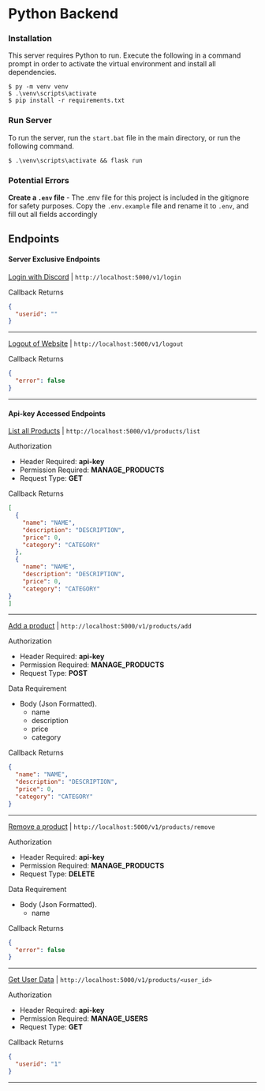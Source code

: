 # Python Backend

### Installation
This server requires Python to run.
Execute the following in a command prompt in order to activate the virtual environment and install all dependencies.
```shell
$ py -m venv venv
$ .\venv\scripts\activate
$ pip install -r requirements.txt
```

### Run Server
To run the server, run the `start.bat` file in the main directory, or run the following command.
```shell
$ .\venv\scripts\activate && flask run 
```

### Potential Errors
**Create a `.env` file** - The .env file for this project is included in the gitignore for safety purposes. Copy the `.env.example` file and rename it to `.env`, and fill out all fields accordingly

## Endpoints

#### Server Exclusive Endpoints

[Login with Discord](http://localhost:5000/v1/login) | `http://localhost:5000/v1/login`

Callback Returns
```json
{
  "userid": ""
}
```
<hr>

[Logout of Website](http://localhost:5000/v1/logout) | `http://localhost:5000/v1/logout`

Callback Returns
```json
{
  "error": false
}
```
<hr>

#### Api-key Accessed Endpoints

[List all Products](http://localhost:5000/v1/products/list) | `http://localhost:5000/v1/products/list`

Authorization
- Header Required: **api-key**
- Permission Required: **MANAGE_PRODUCTS**
- Request Type: **GET**

Callback Returns
```json
[
  {
    "name": "NAME",
    "description": "DESCRIPTION",
    "price": 0,
    "category": "CATEGORY"
  },
  {
    "name": "NAME",
    "description": "DESCRIPTION",
    "price": 0,
    "category": "CATEGORY"
} 
]
```
<hr>

[Add a product](http://localhost:5000/v1/products/add) | `http://localhost:5000/v1/products/add`

Authorization
- Header Required: **api-key**
- Permission Required: **MANAGE_PRODUCTS**
- Request Type: **POST**

Data Requirement
- Body (Json Formatted).
    - name
    - description
    - price
    - category

Callback Returns
```json
{
  "name": "NAME",
  "description": "DESCRIPTION",
  "price": 0,
  "category": "CATEGORY"
}
```
<hr>

[Remove a product](http://localhost:5000/v1/products/remove) | `http://localhost:5000/v1/products/remove`

Authorization
- Header Required: **api-key**
- Permission Required: **MANAGE_PRODUCTS**
- Request Type: **DELETE**

Data Requirement
- Body (Json Formatted).
    - name

Callback Returns
```json
{
  "error": false
}
```
<hr>

[Get User Data](http://localhost:5000/v1/users/<user_id>) | `http://localhost:5000/v1/products/<user_id>`

Authorization
- Header Required: **api-key**
- Permission Required: **MANAGE_USERS**
- Request Type: **GET**

Callback Returns
```json
{
  "userid": "1"
}
```
<hr>


